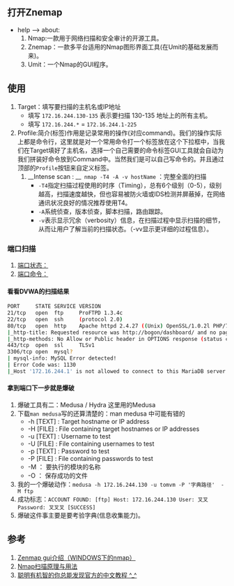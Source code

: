 ## 打开Znemap
- help --> about:
    1. Nmap:一款用于网络扫描和安全审计的开源工具。
    2. Znemap：一款多平台适用的Nmap图形界面工具(在Umit的基础发展而来)。
    3. Umit：一个Nmap的GUI程序。

## 使用
1. Target：填写要扫描的主机名或IP地址
    - 填写 `172.16.244.130-135` 表示要扫描 130-135 地址上的所有主机。
    - 填写 `172.16.244.*` =  `172.16.244.1-225`
2. Profile:简介(标签)作用是记录常用的操作(对应command)。我们的操作实际上都是命令行，这里就是对一个常用命令打一个标签放在这个下拉框中，当我们在Target填好了主机名，选择一个自己需要的命令标签GUI工具就会自动为我们拼装好命令放到Command中。当然我们是可以自己写命令的。并且通过顶部的`Profile`按钮来自定义标签。
    1. __Intense scan : __` nmap -T4 -A -v hostName` ：完整全面的扫描
        - `-T4`指定扫描过程使用的时序（Timing），总有6个级别（0-5），级别越高，扫描速度越快，但也容易被防火墙或IDS检测并屏蔽掉，在网络通讯状况良好的情况推荐使用T4。
        - `-A`系统侦查，版本侦查，脚本扫描，路由跟踪。
        - `-v`表示显示冗余（verbosity）信息，在扫描过程中显示扫描的细节，从而让用户了解当前的扫描状态。（-vv显示更详细的过程信息）。
### 端口扫描
1. [端口状态：](https://nmap.org/man/zh/man-port-scanning-basics.html)
2. [端口命令：](https://nmap.org/man/zh/man-port-scanning-techniques.html)

#### 看看DVWA的扫描结果
```bash
PORT     STATE SERVICE VERSION
21/tcp   open  ftp     ProFTPD 1.3.4c
22/tcp   open  ssh     (protocol 2.0)
80/tcp   open  http    Apache httpd 2.4.27 ((Unix) OpenSSL/1.0.2l PHP/7.1.8 mod_perl/2.0.8-dev Perl/v5.16.3)
|_http-title: Requested resource was http://bogon/dashboard/ and no page was returned.
|_http-methods: No Allow or Public header in OPTIONS response (status code 302)
443/tcp  open  ssl     TLSv1
3306/tcp open  mysql?
| mysql-info: MySQL Error detected!
| Error Code was: 1130
|_Host '172.16.244.1' is not allowed to connect to this MariaDB server
```

#### 拿到端口下一步就是爆破
1. 爆破工具有二：Medusa / Hydra  这里用的Medusa
2. 下载`man medusa`写的还算清楚的：man medusa 中可能有错的
    - -h [TEXT]    : Target hostname or IP address
    - -H [FILE]    : File containing target hostnames or IP addresses
    - -u [TEXT]    : Username to test
    - -U [FILE]    : File containing usernames to test
    - -p [TEXT]    : Password to test
    - -P [FILE]    : File containing passwords to test
    - -M ： 要执行的模块的名称
    - -O ： 保存成功的文件
3. 我的一个爆破动作：`medusa -h 172.16.244.130 -u tomvm -P '字典路径'  -M ftp `
4. 成功标志：`ACCOUNT FOUND: [ftp] Host: 172.16.244.130 User: 叉叉 Password: 叉叉叉 [SUCCESS]`
5. 爆破这件事主要是要考验字典(信息收集能力)。

## 参考
1. [ Zenmap gui介绍（WINDOWS下的nmap）](http://powerclark.iteye.com/blog/524508)
2. [Nmap扫描原理与用法](http://www.cnblogs.com/tdcqma/p/5692546.html)
3. [聪明有机智的你总能发现官方的中文教程 ^_^ ](https://nmap.org/man/zh/)